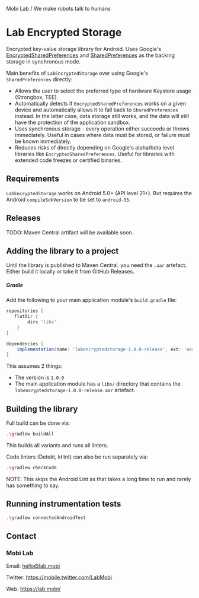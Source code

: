 Mobi Lab / We make robots talk to humans

# Lab Encrypted Storage

Encrypted key-value storage library for Android. Uses Google's [EncryptedSharedPreferences](https://developer.android.com/reference/androidx/security/crypto/EncryptedSharedPreferences) and [SharedPreferences](https://developer.android.com/training/data-storage/shared-preferences) as the backing storage in synchronous mode.

Main benefits of `LabEncryptedStorage` over using Google's `SharedPreferences` directly:

- Allows the user to select the preferred type of hardware Keystore usage (Strongbox, TEE).
- Automatically detects if `EncryptedSharedPreferences` works on a given device and automatically allows it to fall back to `SharedPreferences` instead. In the latter case, data storage still works, and the data will still have the protection of the application sandbox.
- Uses synchronous storage - every operation either succeeds or throws immediately. Useful in cases where data must be stored, or failure must be known immediately. 
- Reduces risks of directly depending on Google's alpha/beta level libraries like `EncryptedSharedPreferences`. Useful for libraries with extended code freezes or certified binaries.

## Requirements

`LabEncryptedStorage` works on Android 5.0+ (API level 21+). But requires the Android `compileSdkVersion` to be set to `android-33`.

## Releases

TODO: Maven Central artifact will be available soon.

## Adding the library to a project

Until the library is published to Maven Central, you need the `.aar` artefact. Either build it locally or take it from GitHub Releases.

##### Gradle

Add the following to your main application module's `build.gradle` file:

```groovy
repositories {
   flatDir {
        dirs 'libs'
    }
}

dependencies {
    implementation(name: 'labencryptedstorage-1.0.0-release', ext: 'aar')
}
```

This assumes 2 things:
* The version is `1.0.0`
* The main application module has a `libs/` directory that contains the `labencryptedstorage-1.0.0-release.aar` artefact.

## Building the library

Full build can be done via:

```bash
.\gradlew buildAll
```

This builds all variants and runs all linters.

Code linters (Detekt, ktlint) can also be run separately via:

```bash
.\gradlew checkCode
```

NOTE: This skips the Android Lint as that takes a long time to run and rarely has something to say.

## Running instrumentation tests

```bash
.\gradlew connectedAndroidTest
```

## Contact

### Mobi Lab

Email: [hello@lab.mobi](mailto:hello@lab.mobi)

Twitter: https://mobile.twitter.com/LabMobi

Web: https://lab.mobi/
